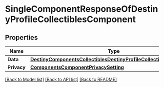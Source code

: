 # SingleComponentResponseOfDestinyProfileCollectiblesComponent

## Properties
Name | Type | Description | Notes
------------ | ------------- | ------------- | -------------
**Data** | [**DestinyComponentsCollectiblesDestinyProfileCollectiblesComponent**](Destiny.Components.Collectibles.DestinyProfileCollectiblesComponent.md) |  | [optional] 
**Privacy** | [**ComponentsComponentPrivacySetting**](Components.ComponentPrivacySetting.md) |  | [optional] 

[[Back to Model list]](../README.md#documentation-for-models) [[Back to API list]](../README.md#documentation-for-api-endpoints) [[Back to README]](../README.md)


